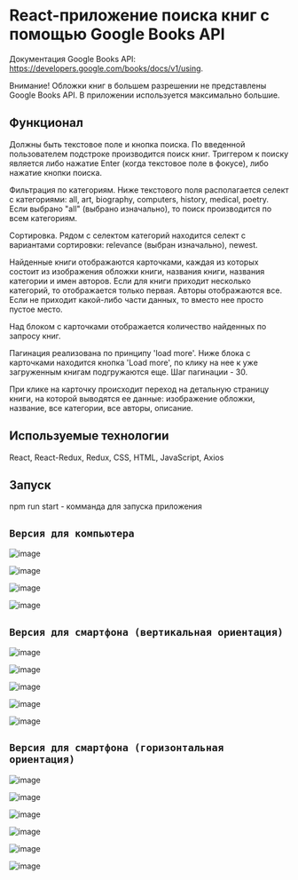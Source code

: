 
# React-приложение поиска книг с помощью Google Books API

Документация Google Books API: https://developers.google.com/books/docs/v1/using.

Внимание! Обложки книг в большем разрешении не представлены Google Books API. В приложении используется максимально большие.

## Функционал

Должны быть текстовое поле и кнопка поиска. По введенной пользователем подстроке производится поиск книг. Триггером к поиску является либо нажатие Enter (когда текстовое поле в фокусе), либо нажатие кнопки поиска.

Фильтрация по категориям. Ниже текстового поля располагается селект с категориями: all, art, biography, computers, history, medical, poetry. Если выбрано "all" (выбрано изначально), то поиск производится по всем категориям.

Сортировка. Рядом с селектом категорий находится селект с вариантами сортировки: relevance (выбран изначально), newest.

Найденные книги отображаются карточками, каждая из которых состоит из изображения обложки книги, названия книги, названия категории и имен авторов. Если для книги приходит несколько категорий, то отображается только первая. Авторы отображаются все. Если не приходит какой-либо части данных, то вместо нее просто пустое место.

Над блоком с карточками отображается количество найденных по запросу книг.

Пагинация реализована по принципу 'load more'. Ниже блока с карточками находится кнопка 'Load more', по клику на нее к уже загруженным книгам подгружаются еще. Шаг пагинации - 30.

При клике на карточку происходит переход на детальную страницу книги, на которой выводятся ее данные: изображение обложки, название, все категории, все авторы, описание.

## Используемые технологии

React, React-Redux, Redux, CSS, HTML, JavaScript, Axios

## Запуск

npm run start - комманда для запуска приложения



## `Версия для компьютера`


![image](https://github.com/M-a-n-t-i-s/ClientBooksAPI/assets/106916069/c25c3cca-e7eb-448c-9570-73cceeaa8d31)

![image](https://github.com/M-a-n-t-i-s/ClientBooksAPI/assets/106916069/016a0719-3b8c-4ace-8435-f59a1ead4946)

![image](https://github.com/M-a-n-t-i-s/ClientBooksAPI/assets/106916069/a6b55a68-987c-44b9-9dcb-390226f6f6ab)

![image](https://github.com/M-a-n-t-i-s/ClientBooksAPI/assets/106916069/b95061d6-4f25-4224-9a6d-346d5c17462e)



## `Версия для смартфона (вертикальная ориентация)`


![image](https://github.com/M-a-n-t-i-s/ClientBooksAPI/assets/106916069/b2f65b64-9ebe-49a1-83a2-0691c89b8fbc)

![image](https://github.com/M-a-n-t-i-s/ClientBooksAPI/assets/106916069/a5fe844b-0ee5-4d19-9a15-863cb3417c16)

![image](https://github.com/M-a-n-t-i-s/ClientBooksAPI/assets/106916069/d6644ae8-41bc-4022-b200-ba5b6add177b)

![image](https://github.com/M-a-n-t-i-s/ClientBooksAPI/assets/106916069/d406ea97-5873-4cd4-b759-0ade7a0e3866)

![image](https://github.com/M-a-n-t-i-s/ClientBooksAPI/assets/106916069/a9a05153-67fe-45c4-9263-60f4010277a9)





## `Версия для смартфона (горизонтальная ориентация)`


![image](https://github.com/M-a-n-t-i-s/ClientBooksAPI/assets/106916069/c39f45dd-a20e-4af3-9d6b-c2441f0b82cb)

![image](https://github.com/M-a-n-t-i-s/ClientBooksAPI/assets/106916069/b257b8ef-518a-4236-bbf6-9d7cecef3a39)

![image](https://github.com/M-a-n-t-i-s/ClientBooksAPI/assets/106916069/9d048b04-6577-4732-9f20-608ba683828a)

![image](https://github.com/M-a-n-t-i-s/ClientBooksAPI/assets/106916069/81ab8369-b56b-4b5e-b687-748458e6d232)

![image](https://github.com/M-a-n-t-i-s/ClientBooksAPI/assets/106916069/d257e135-d955-4a93-be4d-eedb851085f5)

![image](https://github.com/M-a-n-t-i-s/ClientBooksAPI/assets/106916069/6c29bff0-ac68-448e-b484-cbfa5e59cc65)



